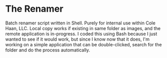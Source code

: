 # The Renamer
Batch renamer script written in Shell. Purely for internal use within Cole Haan, LLC. Local copy works if existing in same folder as images, and the remote application is in-progress.
I coded this using Bash because I just wanted to see if it would work, but since I know now that it does, I'm working on a simple application that can be double-clicked, search for the folder and do the process automatically.
